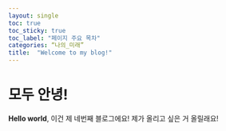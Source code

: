 ```yaml
---
layout: single
toc: true
toc_sticky: true
toc_label: "페이지 주요 목차"
categories: “나의_미래”
title:  "Welcome to my blog!"
---
```


# 모두 안녕!

**Hello world**, 이건 제 네번째 블로그에요!
제가 올리고 싶은 거 올릴래요!

